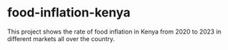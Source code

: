 # food-inflation-kenya
This project shows the rate of food inflation in Kenya from 2020 to 2023 in different markets all over the country.

